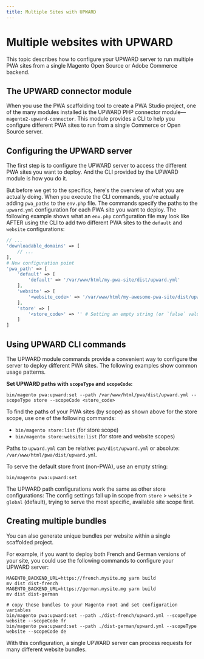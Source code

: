 ```yaml
---
title: Multiple Sites with UPWARD
---
```


# Multiple websites with UPWARD

This topic describes how to configure your UPWARD server to run multiple PWA sites from a single Magento Open Source or Adobe Commerce backend.

## The UPWARD connector module

When you use the PWA scaffolding tool to create a PWA Studio project, one of the many modules installed is the UPWARD PHP connector module—`magento2-upward-connector`. This module provides a CLI to help you configure different PWA sites to run from a single Commerce or Open Source server.

## Configuring the UPWARD server

The first step is to configure the UPWARD server to access the different PWA sites you want to deploy. And the CLI provided by the UPWARD module is how you do it.

But before we get to the specifics, here's the overview of what you are actually doing. When you execute the CLI commands, you're actually adding `pwa_paths` to the `env.php` file. The commands specify the paths to the `upward.yml` configuration for each PWA site you want to deploy. The following  example shows what an `env.php` configuration file may look like AFTER using the CLI to add two different PWA sites to the `default` and `website` configurations:

```php
// ...
'downloadable_domains' => [
    // ...
],
# New configuration point
'pwa_path' => [
    'default' => [
        'default' => '/var/www/html/my-pwa-site/dist/upward.yml'
    ],
    'website' => [
        '<website_code>' => '/var/www/html/my-awesome-pwa-site/dist/upward.yml'
    ],
    'store' => [
        '<store_code>' => '' # Setting an empty string (or `false` value) will serve the specified default site (my-pwa-site)
    ]
]
```

## Using UPWARD CLI commands

The UPWARD module commands provide a convenient way to configure the server to deploy different PWA sites. The following examples show common usage patterns.

**Set UPWARD paths with `scopeType` and `scopeCode`:**

```shell
bin/magento pwa:upward:set --path /var/www/html/pwa/dist/upward.yml --scopeType store --scopeCode <store_code>
```

To find the paths of your PWA sites (by scope) as shown above for the store scope, use one of the following commands:

-  `bin/magento store:list` (for store scope)
-  `bin/magento store:website:list` (for store and website scopes)

Paths to `upward.yml` can be relative: `pwa/dist/upward.yml` or absolute: `/var/www/html/pwa/dist/upward.yml`.

To serve the default store front (non-PWA), use an empty string:

```shell
bin/magento pwa:upward:set
```

The UPWARD path configurations work the same as other store configurations: The config settings fall up in scope from `store` > `website` > `global` (default), trying to serve the most specific, available site scope first.

## Creating multiple bundles

You can also generate unique bundles per website within a single scaffolded project.

For example, if you want to deploy both French and German versions of your site, you could use the following commands to configure your UPWARD server:

```shell
MAGENTO_BACKEND_URL=https://french.mysite.mg yarn build
mv dist dist-french
MAGENTO_BACKEND_URL=https://german.mysite.mg yarn build
mv dist dist-german
 
# copy these bundles to your Magento root and set configuration variables
bin/magento pwa:upward:set --path ./dist-french/upward.yml --scopeType website --scopeCode fr
bin/magento pwa:upward:set --path ./dist-german/upward.yml --scopeType website --scopeCode de
```

With this configuration, a single UPWARD server can process requests for many different website bundles.
